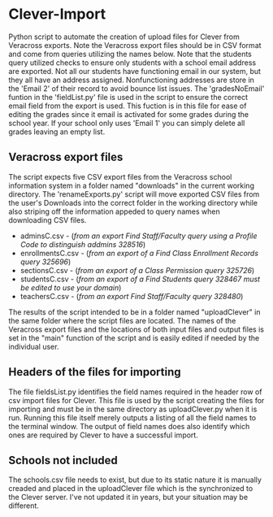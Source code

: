 # Clever-Import
Python script to automate the creation of upload files for Clever from Veracross exports. Note the Veracross export files should be in CSV format and come from queries utilizing the names below. Note that the students query utilized checks to ensure only students with a school email address are exported. Not all our students have functioning email in our system, but they all have an address assigned. Nonfunctioning addresses are store in the 'Email 2' of their record to avoid bounce list issues. The 'gradesNoEmail' funtion in the 'fieldList.py' file is used in the script to ensure the correct email field from the export is used. This fuction is in this file for ease of editing the grades since it email is activated for some grades during the school year. If your school only uses 'Email 1' you can simply delete all grades leaving an empty list. 
## Veracross export files
The script expects five CSV export files from the Veracross school information system in a folder named "downloads" in the current working directory. The 'renameExports.py' script will move exported CSV files from the user's Downloads into the correct folder in the working directory while also striping off the information appeded to query names when downloading CSV files.  
* adminsC.csv - (*from an export Find Staff/Faculty query using a Profile Code to distinguish addmins 328516*)
* enrollmentsC.csv - (*from an export of a Find Class Enrollment Records query 325696*)
* sectionsC.csv - (*from an export of a Class Permission query 325726*)
* studentsC.csv - (*from an export of a Find Students query 328467 must be edited to use your domain*)
* teachersC.csv - (*from an export Find Staff/Faculty query 328480*)

The results of the script intended to be in a folder named "uploadClever" in the same folder where the script files are located. The names of the Veracross export files and the locations of both input files and output files is set in the "main" function of the script and is easily edited if needed by the individual user.
## Headers of the files for importing
The file fieldsList.py identifies the field names required in the header row of csv import files for Clever. This file is used by the script creating the files for importing and must be in the same directory as uploadClever.py when it is run. Running this file itself merely outputs a listing of all the field names to the terminal window. The output of field names does also identify which ones are required by Clever to have a successful import.

## Schools not included
The schools.csv file needs to exist, but due to its static nature it is manually creaded and placed in the uploadClever file which is the synchronized to the Clever server. I've not updated it in years, but your situation may be different.
